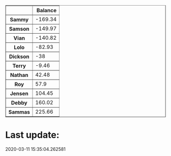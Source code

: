 <table border="1" class="dataframe">
  <thead>
    <tr style="text-align: right;">
      <th></th>
      <th>Balance</th>
    </tr>
  </thead>
  <tbody>
    <tr>
      <th>Sammy</th>
      <td>-169.34</td>
    </tr>
    <tr>
      <th>Samson</th>
      <td>-149.97</td>
    </tr>
    <tr>
      <th>Vian</th>
      <td>-140.82</td>
    </tr>
    <tr>
      <th>Lolo</th>
      <td>-82.93</td>
    </tr>
    <tr>
      <th>Dickson</th>
      <td>-38</td>
    </tr>
    <tr>
      <th>Terry</th>
      <td>-9.46</td>
    </tr>
    <tr>
      <th>Nathan</th>
      <td>42.48</td>
    </tr>
    <tr>
      <th>Roy</th>
      <td>57.9</td>
    </tr>
    <tr>
      <th>Jensen</th>
      <td>104.45</td>
    </tr>
    <tr>
      <th>Debby</th>
      <td>160.02</td>
    </tr>
    <tr>
      <th>Sammas</th>
      <td>225.66</td>
    </tr>
  </tbody>
</table><H1>Last update:</H1>2020-03-11 15:35:04.262581
